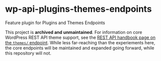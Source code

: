 # wp-api-plugins-themes-endpoints

Feature plugin for Plugins and Themes Endpoints

This project is **archived and unmaintained**. For information on core WordPress REST API theme support, see the [REST API handbook page on the `themes/` endpoint](https://developer.wordpress.org/rest-api/reference/themes/). While less far-reaching than the experiements here, the core endpoints will be maintained and expanded going forward, while this repository will not.

